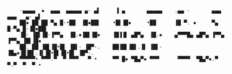         ·▄▄▄▄  ▪  ▄▄▄  ▄▄▄▄▄ ▄· ▄▌     ▐ ▄       ▄▄▄▄▄    .▄▄ ·       ▄▄▄  ▄▄▄   ▄· ▄▌
        ██▪ ██ ██ ▀▄ █·•██  ▐█▪██▌    •█▌▐█▪     •██      ▐█ ▀. ▪     ▀▄ █·▀▄ █·▐█▪██▌
        ▐█· ▐█▌▐█·▐▀▀▄  ▐█.▪▐█▌▐█▪    ▐█▐▐▌ ▄█▀▄  ▐█.▪    ▄▀▀▀█▄ ▄█▀▄ ▐▀▀▄ ▐▀▀▄ ▐█▌▐█▪
        ██. ██ ▐█▌▐█•█▌ ▐█▌· ▐█▀·.    ██▐█▌▐█▌.▐▌ ▐█▌·    ▐█▄▪▐█▐█▌.▐▌▐█•█▌▐█•█▌ ▐█▀·.
        ▀▀▀▀▀• ▀▀▀.▀  ▀ ▀▀▀   ▀ •     ▀▀ █▪ ▀█▄▀▪ ▀▀▀      ▀▀▀▀  ▀█▄▀▪.▀  ▀.▀  ▀  ▀ •

